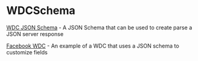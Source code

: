 # WDCSchema 

[WDC JSON Schema](https://github.com/dbecks/WDCSchema/tree/master/WDCJSONSchema) - A JSON Schema that can be used to create parse a JSON server response

[Facebook WDC](https://github.com/dbecks/WDCSchema/tree/master/FacebookWDC) - An example of a WDC that uses a JSON schema to customize fields
